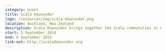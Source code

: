 ```yaml
---
category: event
title: Scala Downunder
logo: /resources/img/scala-downunder.png
location: Auckland, New Zealand
description: Scala Downunder brings together the Scala communities in Australia and New Zealand.
start: 5 September 2014
end: 6 September 2014
link-out: http://scaladownunder.org
---
```

